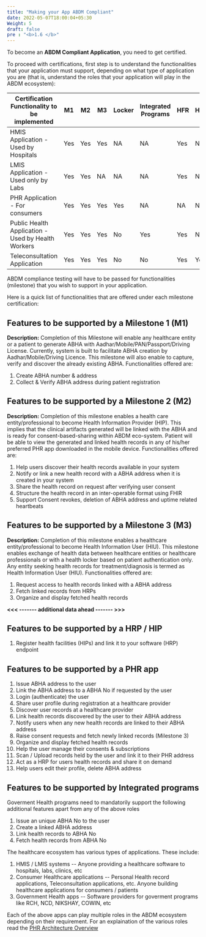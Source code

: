 ```yaml
---
title: "Making your App ABDM Compliant"
date: 2022-05-07T18:00:04+05:30
Weight: 5
draft: false
pre : "<b>1.6 </b>"
---
```


To become an **ABDM Compliant Application**, you need to get certified. 

To proceed with certifications, first step is to understand the functionalities that your application must support, depending on what type of application you are (that is, understand the roles that your application will play in the ABDM ecosystem):

Certification Functionality to be implemented|M1|M2|M3|Locker |Integrated Programs|HFR|HPR
 | ------------- | ---- | ---- | ---- | ---- | ---- | ---- | ---- |
HMIS Application - Used by Hospitals |Yes|Yes|Yes|NA|NA|Yes|NA
LMIS Application - Used only by Labs|Yes|Yes|NA|NA|NA|Yes|NA
PHR Application - For consumers|Yes|Yes|Yes|Yes|NA|NA|NA
Public Health Application - Used by Health Workers|Yes|Yes|Yes|No|Yes|Yes|NA
Teleconsultation Application |Yes|Yes|Yes|No|No|Yes|Yes|

ABDM compliance testing will have to be passed for functionalities (milestone) that you wish to support in your application.

Here is a quick list of functionalities that are offered under each milestone certification:
## Features to be supported by a Milestone 1 (M1)
**Description:** Completion of this Milestone will enable any healthcare entity or a patient to generate ABHA with Aadhar/Mobile/PAN/Passport/Driving License. Currently, system is built to facilitate ABHA creation by Aadhar/Mobile/Driving Licence. This milestone will also enable to capture, verify and discover the already existing ABHA. Functionalities offered are:
1. Create ABHA number & address
2. Collect & Verify ABHA address during patient registration

## Features to be supported by a Milestone 2 (M2)
**Description:** Completion of this milestone enables a health care entity/professional to become Health Information Provider (HIP). This implies that the clinical artifacts generated will be linked with the ABHA and is ready for consent-based-sharing within ABDM eco-system. Patient will be able to view the generated and linked health records in any of his/her preferred PHR app downloaded in the mobile device. Functionalities offered are:
1. Help users discover their health records available in your system 
2. Notify or link a new health record with a ABHA address when it is created in your system
3. Share the health record on request after verifying user consent
4. Structure the health record in an inter-operable format using FHIR
5. Support Consent revokes, deletion of ABHA address and uptime related heartbeats 

## Features to be supported by a Milestone 3 (M3)
**Description:** Completion of this milestone enables a healthcare entity/professional to become Health Information User (HIU). This milestone enables exchange of health data between healthcare entities or healthcare professionals or with a health locker based on patient authentication only. Any entity seeking health records for treatment/diagnosis is termed as Health Information User (HIU). Functionalities offered are:
1. Request access to health records linked with a ABHA address
2. Fetch linked records from HRPs 
3. Organize and display fetched health records 





**<<< ------- additional data ahead ------- >>>** 

## Features to be supported by a HRP / HIP

1. Register health facilities (HIPs) and link it to your software (HRP) endpoint


## Features to be supported by a PHR app

1. Issue ABHA address to the user 
2. Link the ABHA address to a ABHA No if requested by the user 
3. Login (authenticate) the user 
4. Share user profile during registration at a healthcare provider
5. Discover user records at a healthcare provider
6. Link health records discovered by the user to their ABHA address
7. Notify users when any new health records are linked to their ABHA address
8. Raise consent requests and fetch newly linked records (Milestone 3)
9. Organize and display fetched health records
10. Help the user manage their consents & subscriptions 
11. Scan / Upload records held by the user and link it to their PHR address
14. Act as a HRP for users health records and share it on demand 
15. Help users edit their profile, delete ABHA address 

## Features to be supported by Integrated programs

Goverment Health programs need to mandatorily support the following additional features apart from any of the above roles

1. Issue an unique ABHA No to the user
2. Create a linked ABHA address 
3. Link health records to ABHA No
4. Fetch health records from ABHA No

The healthcare ecosystem has various types of applications. These include:

1. HMIS / LMIS systems -- Anyone providing a healthcare software to hospitals, labs, clinics, etc 
2. Consumer Healthcare applications -- Personal Health record applications, Teleconsultation applications, etc. Anyone building healthcare applications for consumers / patients  
3. Government Health apps  -- Software providers for goverment programs like RCH, NCD, NIKSHAY, COWIN, etc

Each of the above apps can play multiple roles in the ABDM ecosystem depending on their requirement. 
For an explaination of the various roles read the [PHR Architecture Overview](/abdm-docs/1-basics/phr_architecture_overview/)


